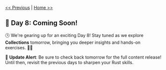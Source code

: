 [<< Previous](./Enums/07_enums.md) | [Home >>](../README.md#-day-1---introduction-to-rust)

## 🚀 Day 8: Coming Soon!

🕒 We're gearing up for an exciting Day 8! Stay tuned as we explore **Collections** tomorrow, bringing you deeper insights and hands-on exercises. 🔧✨

🔔 **Update Alert**: Be sure to check back tomorrow for the full content release! Until then, revisit the previous days to sharpen your Rust skills. 

